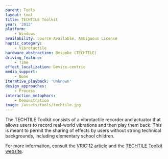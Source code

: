 ```yaml
---
parent: Tools
layout: tool
title: TECHTILE Toolkit
year: '2012'
platform:
    - Windows
availability: Source Available, Ambiguous License
haptic_category:
    - Vibrotactile
hardware_abstraction: Bespoke (TECHTILE)
driving_feature:
    - Time
effect_localization: Device-centric
media_support:
    - None
iterative_playback: 'Unknown'
design_approaches:
    - Process
interaction_metaphors:
    - Demonstration
image: /assets/tools/techtile.jpg
---
```

The TECHTILE Toolkit consists of a vibrotactile recorder and actuator that allows users to record real-world vibrations and then play them back.
This is meant to permit the sharing of effects by users without strong technical backgrounds, including elementary school children.

For more information, consult the [VRIC'12 article](https://doi.org/10.1145/2331714.2331745)
and the [TECHTILE Toolkit website](http://www.techtile.org/en/techtiletoolkit/).
